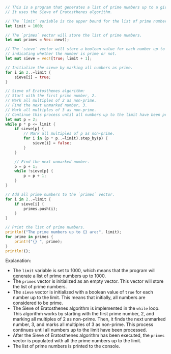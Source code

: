 ```rust
// This is a program that generates a list of prime numbers up to a given limit.
// It uses the Sieve of Eratosthenes algorithm.

// The `limit` variable is the upper bound for the list of prime numbers.
let limit = 1000;

// The `primes` vector will store the list of prime numbers.
let mut primes = Vec::new();

// The `sieve` vector will store a boolean value for each number up to the limit,
// indicating whether the number is prime or not.
let mut sieve = vec![true; limit + 1];

// Initialize the sieve by marking all numbers as prime.
for i in 2..=limit {
    sieve[i] = true;
}

// Sieve of Eratosthenes algorithm:
// Start with the first prime number, 2.
// Mark all multiples of 2 as non-prime.
// Find the next unmarked number, 3.
// Mark all multiples of 3 as non-prime.
// Continue this process until all numbers up to the limit have been processed.
let mut p = 2;
while p * p <= limit {
    if sieve[p] {
        // Mark all multiples of p as non-prime.
        for i in (p * p..=limit).step_by(p) {
            sieve[i] = false;
        }
    }

    // Find the next unmarked number.
    p = p + 1;
    while !sieve[p] {
        p = p + 1;
    }
}

// Add all prime numbers to the `primes` vector.
for i in 2..=limit {
    if sieve[i] {
        primes.push(i);
    }
}

// Print the list of prime numbers.
println!("The prime numbers up to {} are:", limit);
for prime in primes {
    print!("{} ", prime);
}
println!();
```

Explanation:

* The `limit` variable is set to 1000, which means that the program will generate a list of prime numbers up to 1000.
* The `primes` vector is initialized as an empty vector. This vector will store the list of prime numbers.
* The `sieve` vector is initialized with a boolean value of `true` for each number up to the limit. This means that initially, all numbers are considered to be prime.
* The Sieve of Eratosthenes algorithm is implemented in the `while` loop. This algorithm works by starting with the first prime number, 2, and marking all multiples of 2 as non-prime. Then, it finds the next unmarked number, 3, and marks all multiples of 3 as non-prime. This process continues until all numbers up to the limit have been processed.
* After the Sieve of Eratosthenes algorithm has been executed, the `primes` vector is populated with all the prime numbers up to the limit.
* The list of prime numbers is printed to the console.